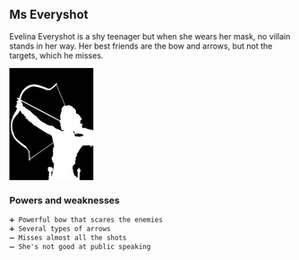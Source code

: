 ## Ms Everyshot

Evelina Everyshot is a shy teenager but when she wears her mask, no villain stands in her way. 
Her best friends are the bow and arrows, but not the targets, which he misses.

![Ms Everyshot](/Images/msEveryshot.jpg)

### Powers and weaknesses

    ➕ Powerful bow that scares the enemies
    ➕ Several types of arrows
    ➖ Misses almost all the shots 
    ➖ She's not good at public speaking 
